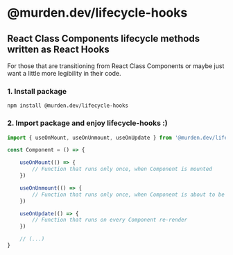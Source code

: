 # @murden.dev/lifecycle-hooks

## React Class Components lifecycle methods written as React Hooks 

For those that are transitioning from React Class Components or maybe just want a little more legibility in their code.


### 1. Install package

```console
npm install @murden.dev/lifecycle-hooks
```

### 2. Import package and enjoy lifecycle-hooks :)

```js
import { useOnMount, useOnUnmount, useOnUpdate } from '@murden.dev/lifecycle-hooks'

const Component = () => {

    useOnMount(() => {
        // Function that runs only once, when Component is mounted
    })

    useOnUnmount(() => {
        // Function that runs only once, when Component is about to be unmounted
    })

    useOnUpdate(() => {
        // Function that runs on every Component re-render
    })

    // (...)
}
```